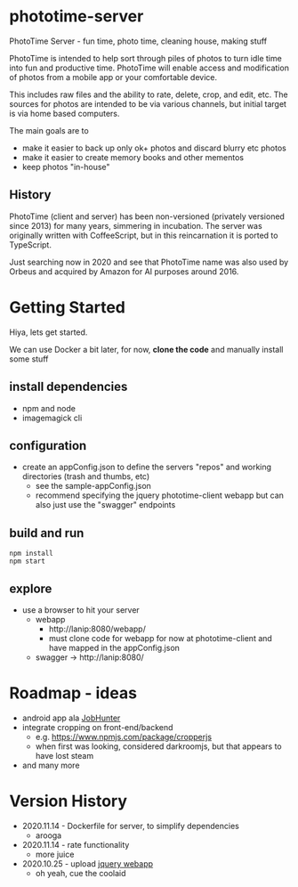 # phototime-server
PhotoTime Server - fun time, photo time, cleaning house, making stuff

PhotoTime is intended to help sort through piles of photos to turn idle time into fun and productive time.
PhotoTime will enable access and modification of photos from a mobile app or your comfortable device.

This includes raw files and the ability to rate, delete, crop, and edit, etc.
The sources for photos are intended to be via various channels, but initial target is via home based computers.

The main goals are to
* make it easier to back up only ok+ photos and discard blurry etc photos
* make it easier to create memory books and other mementos
* keep photos "in-house" 

## History

PhotoTime (client and server) has been non-versioned (privately versioned since 2013) for many years, simmering in incubation.
The server was originally written with CoffeeScript, but in this reincarnation it is ported to TypeScript.

Just searching now in 2020 and see that PhotoTime name was also used by Orbeus and acquired by Amazon for AI purposes around 2016.

# Getting Started
Hiya, lets get started.

We can use Docker a bit later, for now, <b>clone the code</b> and manually install some stuff

## install dependencies
* npm and node
* imagemagick cli

## configuration
* create an appConfig.json to define the servers "repos" and working directories (trash and thumbs, etc)
    * see the sample-appConfig.json
    * recommend specifying the jquery phototime-client webapp but can also just use the "swagger" endpoints

## build and run
```
npm install
npm start
```

## explore
* use a browser to hit your server
    * webapp
        * http://lanip:8080/webapp/
        * must clone code for webapp for now at phototime-client and have mapped in the appConfig.json
    * swagger -> http://lanip:8080/

# Roadmap - ideas
* android app ala [JobHunter](https://play.google.com/store/apps/details?id=com.mirsaes.jobhunter)
* integrate cropping on front-end/backend
  * e.g. https://www.npmjs.com/package/cropperjs
  * when first was looking, considered darkroomjs, but that appears to have lost steam
* and many more
  
# Version History
* 2020.11.14 - Dockerfile for server, to simplify dependencies
  * arooga
* 2020.11.14 - rate functionality
  * more juice 
* 2020.10.25 - upload [jquery webapp](https://github.com/mirsaes/phototime-client)
  * oh yeah, cue the coolaid
